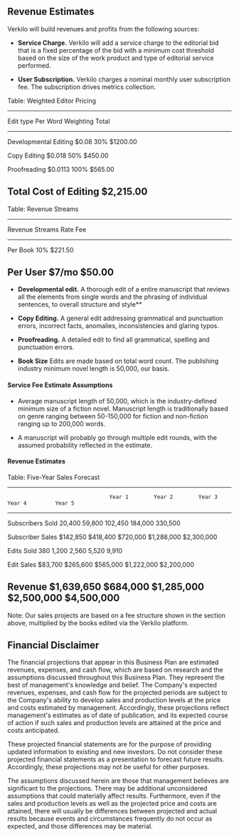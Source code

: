 ## Revenue Estimates

Verkilo will build revenues and profits from the following sources:

- **Service Charge.** Verkilo will add a service charge to the
    editorial bid that is a fixed percentage of the bid with a minimum
    cost threshold based on the size of the work product and type of
    editorial service performed.

- **User Subscription.** Verkilo charges a nominal monthly user
    subscription fee. The subscription drives metrics collection.

Table: Weighted Editor Pricing

--------------------------------------------------------------------------------
Edit type                           Per Word       Weighting               Total
------------------------------ -------------  -------------- -------------------
Developmental Editing                  $0.08             30%            $1200.00

Copy Editing                          $0.018             50%             $450.00

Proofreading                         $0.0113            100%             $565.00

**Total Cost of Editing**                                          **$2,215.00**
--------------------------------------------------------------------------------

Table: Revenue Streams

----------------------------------------------
Revenue Streams                 Rate       Fee
----------------------  ------------  --------
Per Book                         10%   $221.50

Per User                       $7/mo    $50.00
----------------------------------------------

- **Developmental edit.** A thorough edit of a entire manuscript that
    reviews all the elements from single words and the phrasing of
    individual sentences, to overall structure and style**

- **Copy Editing.** A general edit addressing grammatical and
    punctuation errors, incorrect facts, anomalies, inconsistencies and
    glaring typos.

- **Proofreading.** A detailed edit to find all grammatical, spelling
    and punctuation errors.

- **Book Size** Edits are made based on total word count. The publishing industry minimum novel length is 50,000, our basis.

#### Service Fee Estimate Assumptions

-   Average manuscript length of 50,000, which is the industry-defined
    minimum size of a fiction novel. Manuscript length is traditionally
    based on genre ranging between 50-150,000 for fiction and
    non-fiction ranging up to 200,000 words.

-   A manuscript will probably go through multiple edit rounds, with the
    assumed probability reflected in the estimate.

#### Revenue Estimates

Table: Five-Year Sales Forecast

---------------------------------------------------------------------------------------------------
                                    Year 1        Year 2        Year 3        Year 4         Year 5
----------------------------  ------------  ------------  ------------  ------------  -------------
Subscribers Sold                    20,400        59,800       102,450       184,000        330,500

Subscriber Sales                  $142,850      $418,400      $720,000    $1,288,000     $2,300,000

Edits Sold                             380         1,200         2,560         5,520          9,910

Edit Sales                         $83,700      $265,600      $565,000    $1,222,000     $2,200,000

Revenue                         $1,639,650      $684,000    $1,285,000    $2,500,000     $4,500,000
---------------------------------------------------------------------------------------------------

Note: Our sales projects are based on a fee structure shown in the section above, multiplied by the books edited via the Verkilo platform.

## Financial Disclaimer

The financial projections that appear in this Business Plan are estimated revenues, expenses, and cash flow, which are based on research and the assumptions discussed throughout this Business Plan. They represent the best of management's knowledge and belief. The Company's expected revenues, expenses, and cash flow for the projected periods are subject to the Company's ability to develop sales and production levels at the price and costs estimated by management. Accordingly, these projections reflect management's estimates as of date of publication, and its expected course of action if such sales and production levels are attained at the price and costs anticipated.

These projected financial statements are for the purpose of providing updated information to existing and new investors. Do not consider these projected financial statements as a presentation to forecast future results. Accordingly, these projections may not be useful for other purposes.

The assumptions discussed herein are those that management believes are significant to the projections. There may be additional unconsidered assumptions that could materially affect results. Furthermore, even if the sales and production levels as well as the projected price and costs are attained, there will usually be differences between projected and actual results because events and circumstances frequently do not occur as expected, and those differences may be material.
